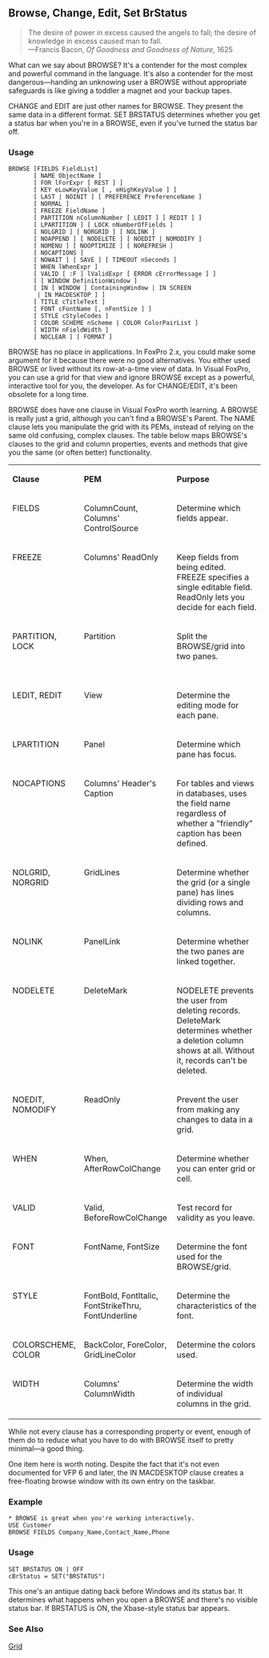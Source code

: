 ## Browse, Change, Edit, Set BrStatus

>The desire of power in excess caused the angels to fall; the desire of knowledge in excess caused man to fall.<br>
 &mdash;Francis Bacon, *Of Goodness and Goodness of Nature*, 1625

What can we say about BROWSE? It's a contender for the most complex and powerful command in the language. It's also a contender for the most dangerous&mdash;handing an unknowing user a BROWSE without appropriate safeguards is like giving a toddler a magnet and your backup tapes.

CHANGE and EDIT are just other names for BROWSE. They present the same data in a different format. SET BRSTATUS determines whether you get a status bar when you're in a BROWSE, even if you've turned the status bar off.

### Usage

```foxpro
BROWSE [FIELDS FieldList]
       [ NAME ObjectName ]
       [ FOR lForExpr [ REST ] ]
       [ KEY eLowKeyValue [ , eHighKeyValue ] ]
       [ LAST | NOINIT ] [ PREFERENCE PreferenceName ]
       [ NORMAL ]
       [ FREEZE FieldName ]
       [ PARTITION nColumnNumber [ LEDIT ] [ REDIT ] ]
       [ LPARTITION ] [ LOCK nNumberOfFields ]
       [ NOLGRID ] [ NORGRID ] [ NOLINK ]
       [ NOAPPEND ] [ NODELETE ] [ NOEDIT | NOMODIFY ]
       [ NOMENU ] [ NOOPTIMIZE ] [ NOREFRESH ]
       [ NOCAPTIONS ]
       [ NOWAIT ] [ SAVE ] [ TIMEOUT nSeconds ]
       [ WHEN lWhenExpr ]
       [ VALID [ :F ] lValidExpr [ ERROR cErrorMessage ] ]
       [ [ WINDOW DefinitionWindow ]
       [ IN [ WINDOW ] ContainingWindow | IN SCREEN
        | IN MACDESKTOP ] ]
       [ TITLE cTitleText ]
       [ FONT cFontName [, nFontSize ] ]
       [ STYLE cStyleCodes ]
       [ COLOR SCHEME nScheme | COLOR ColorPairList ]
       [ WIDTH nFieldWidth ]
       [ NOCLEAR ] [ FORMAT ]
```

BROWSE has no place in applications. In FoxPro 2.x, you could make some argument for it because there were no good alternatives. You either used BROWSE or lived without its row-at-a-time view of data. In Visual FoxPro, you can use a grid for that view and ignore BROWSE except as a powerful, interactive tool for you, the developer. As for CHANGE/EDIT, it's been obsolete for a long time.

BROWSE does have one clause in Visual FoxPro worth learning. A BROWSE is really just a grid, although you can't find a BROWSE's Parent. The NAME clause lets you manipulate the grid with its PEMs, instead of relying on the same old confusing, complex clauses. The table below maps BROWSE's clauses to the grid and column properties, events and methods that give you the same (or often better) functionality. 

<table>
<tr>
  <td width="25%" valign="top">
  <p><b>Clause</b></p>
  </td>
  <td width=37% valign=top>
  <p><b>PEM</b></p>
  </td>
  <td width=38% valign=top>
  <p><b>Purpose</b></p>
  </td>
 </tr>
<tr>
  <td width="25%" valign="top">
  <p>FIELDS</p>
  &nbsp;</td>
  <td width=37% valign=top>
  <p>ColumnCount, Columns' ControlSource</p>
  </td>
  <td width=38% valign=top>
  <p>Determine which fields appear.</p>
  &nbsp;</td>
 </tr>
<tr>
  <td width="25%" valign="top">
  <p>FREEZE</p>
  </td>
  <td width=37% valign=top>
  <p>Columns' ReadOnly</p>
  </td>
  <td width=38% valign=top>
  <p>Keep fields from being edited. FREEZE specifies a single editable field. ReadOnly lets you decide for each field.</p>
  </td>
 </tr>
<tr>
  <td width="25%" valign="top">
  <p>PARTITION, LOCK</p>
  </td>
  <td width=37% valign=top>
  <p>Partition</p>
  </td>
  <td width=38% valign=top>
  <p>Split the BROWSE/grid into two panes.</p>
  &nbsp;</td>
 </tr>
<tr>
  <td width="25%" valign="top">
  <p>LEDIT, REDIT</p>
  </td>
  <td width=37% valign=top>
  <p>View</p>
  </td>
  <td width=38% valign=top>
  <p>Determine the editing mode for each pane.</p>
  </td>
 </tr>
<tr>
  <td width="25%" valign="top">
  <p>LPARTITION</p>
  </td>
  <td width=37% valign=top>
  <p>Panel</p>
  </td>
  <td width=38% valign=top>
  <p>Determine which pane has focus.</p>
  </td>
 </tr>
<tr>
  <td width="25%" valign="top">
  <p>NOCAPTIONS</p>
  </td>
  <td width=37% valign=top>
  <p>Columns' Header's Caption</p>
  </td>
  <td width=38% valign=top>
  <p>For tables and views in databases, uses the field name regardless of whether a &quot;friendly&quot; caption has been defined.</p>
  </td>
 </tr>
<tr>
  <td width="25%" valign="top">
  <p>NOLGRID, NORGRID</p>
  </td>
  <td width=37% valign=top>
  <p>GridLines</p>
  </td>
  <td width=38% valign=top>
  <p>Determine whether the grid (or a single pane) has lines dividing rows and columns.</p>
  </td>
 </tr>
<tr>
  <td width="25%" valign="top">
  <p>NOLINK</p>
  </td>
  <td width=37% valign=top>
  <p>PanelLink</p>
  </td>
  <td width=38% valign=top>
  <p>Determine whether the two panes are linked together.</p>
  </td>
 </tr>
<tr>
  <td width="25%" valign="top">
  <p>NODELETE</p>
  </td>
  <td width=37% valign=top>
  <p>DeleteMark</p>
  </td>
  <td width=38% valign=top>
  <p>NODELETE prevents the user from deleting records. DeleteMark determines whether a deletion column shows at all. Without it, records can't be deleted.</p>
  </td>
 </tr>
<tr>
  <td width="25%" valign="top">
  <p>NOEDIT, NOMODIFY</p>
  </td>
  <td width=37% valign=top>
  <p>ReadOnly</p>
  </td>
  <td width=38% valign=top>
  <p>Prevent the user from making any changes to data in a grid.</p>
  </td>
 </tr>
<tr>
  <td width="25%" valign="top">
  <p>WHEN</p>
  </td>
  <td width=37% valign=top>
  <p>When, AfterRowColChange</p>
  </td>
  <td width=38% valign=top>
  <p>Determine whether you can enter grid or cell.</p>
  </td>
 </tr>
<tr>
  <td width="25%" valign="top">
  <p>VALID</p>
  </td>
  <td width=37% valign=top>
  <p>Valid, BeforeRowColChange</p>
  </td>
  <td width=38% valign=top>
  <p>Test record for validity as you leave.</p>
  </td>
 </tr>
<tr>
  <td width="25%" valign="top">
  <p>FONT</p>
  </td>
  <td width=37% valign=top>
  <p>FontName, FontSize</p>
  </td>
  <td width=38% valign=top>
  <p>Determine the font used for the BROWSE/grid.</p>
  </td>
 </tr>
<tr>
  <td width="25%" valign="top">
  <p>STYLE</p>
  </td>
  <td width=37% valign=top>
  <p>FontBold, FontItalic, FontStrikeThru, FontUnderline</p>
  </td>
  <td width=38% valign=top>
  <p>Determine the characteristics of the font.</p>
  </td>
 </tr>
<tr>
  <td width="25%" valign="top">
  <p>COLORSCHEME, COLOR</p>
  </td>
  <td width=37% valign=top>
  <p>BackColor, ForeColor, GridLineColor</p>
  </td>
  <td width=38% valign=top>
  <p>Determine the colors used.</p>
  </td>
 </tr>
<tr>
  <td width="25%" valign="top">
  <p>WIDTH</p>
  </td>
  <td width=37% valign=top>
  <p>Columns' ColumnWidth</p>
  </td>
  <td width=38% valign=top>
  <p>Determine the width of individual columns in the grid.</p>
  </td>
 </tr>
</table>

While not every clause has a corresponding property or event, enough of them do to reduce what you have to do with BROWSE itself to pretty minimal&mdash;a good thing.

One item here is worth noting. Despite the fact that it's not even documented for VFP 6 and later, the IN MACDESKTOP clause creates a free-floating browse window with its own entry on the taskbar.

### Example

```foxpro
* BROWSE is great when you're working interactively.
USE Customer
BROWSE FIELDS Company_Name,Contact_Name,Phone
```
### Usage

```foxpro
SET BRSTATUS ON | OFF
cBrStatus = SET("BRSTATUS")
```

This one's an antique dating back before Windows and its status bar. It determines what happens when you open a BROWSE and there's no visible status bar. If BRSTATUS is ON, the Xbase-style status bar appears. 

### See Also

[Grid](s4g488.md)